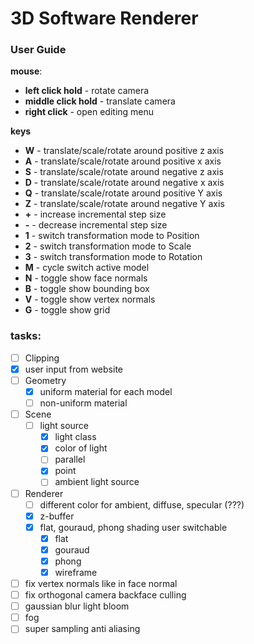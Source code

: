 # 3D Software Renderer

### User Guide

**mouse**:

* **left click hold** - rotate camera
* **middle click hold** - translate camera
* **right click** - open editing menu

**keys**

* **W** - translate/scale/rotate around positive z axis
* **A** - translate/scale/rotate around positive x axis
* **S** - translate/scale/rotate around negative z axis
* **D** - translate/scale/rotate around negative x axis
* **Q** - translate/scale/rotate around positive Y axis
* **Z** - translate/scale/rotate around negative Y axis
* **+** - increase incremental step size
* **-** - decrease incremental step size
* **1** - switch transformation mode to Position
* **2** - switch transformation mode to Scale
* **3** - switch transformation mode to Rotation
* **M** - cycle switch active model
* **N** - toggle show face normals
* **B** - toggle show bounding box
* **V** - toggle show vertex normals
* **G** - toggle show grid

### tasks:

- [ ] Clipping
- [x] user input from website
- [ ] Geometry
  - [x] uniform material for each model
  - [ ] non-uniform material
- [ ] Scene
  - [ ] light source
    - [x] light class
    - [x] color of light
    - [ ] parallel
    - [x] point
    - [ ] ambient light source
- [ ] Renderer
  - [ ] different color for ambient, diffuse, specular (???)
  - [x] z-buffer
  - [x] flat, gouraud, phong shading user switchable
    - [x] flat
    - [x] gouraud
    - [x] phong
    - [x] wireframe
- [ ] fix vertex normals like in face normal
- [ ] fix orthogonal camera backface culling
- [ ] gaussian blur light bloom
- [ ] fog
- [ ] super sampling anti aliasing